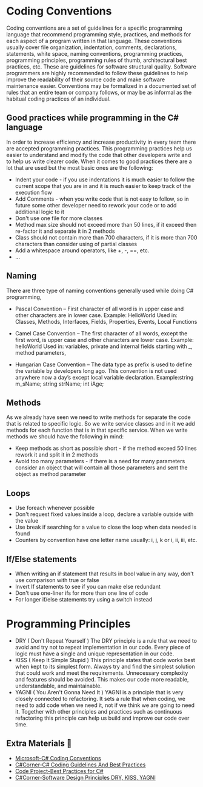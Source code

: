 # Coding Conventions

Coding conventions are a set of guidelines for a specific programming language that recommend programming style, practices, and methods for each aspect of a program written in that language. These conventions usually cover file organization, indentation, comments, declarations, statements, white space, naming conventions, programming practices, programming principles, programming rules of thumb, architectural best practices, etc. These are guidelines for software structural quality. Software programmers are highly recommended to follow these guidelines to help improve the readability of their source code and make software maintenance easier. Conventions may be formalized in a documented set of rules that an entire team or company follows, or may be as informal as the habitual coding practices of an individual.

## Good practices while programming in the C# language

In order to increase efficiency and increase productivity in every team there are accepted programming practices. This programming practices help us easier to understand and modify the code that other developers write and to help us write clearer code. When it comes to good practices there are a lot that are used but the most basic ones are the following:
* Indent your code - if you use indentations it is much easier to follow the current  scope that you are in and it is much easier to keep track of the execution flow
* Add Comments - when you write code that is not easy to follow, so in future some other developer need to rework your code or to add additional logic to it
* Don't use one file for more classes
* Method max size should not exceed more than 50 lines, if it exceed then re-factor it and separate it in 2 methods
* Class should not contain more than 700 characters, if it is more than 700 characters than consider using of partial classes
* Add a whitespace around operators, like +, -, ==, etc.
* ...

## Naming
There are three type of naming conventions generally used while doing C# programming,
* Pascal Convention – First character of all word is in upper case and other characters are in lower case.
Example: HelloWorld
Used in: Classes, Methods, Interfaces, Fields, Properties, Events, Local Functions

* Camel Case Convention – The first character of all words, except the first word, is upper case and other characters are lower case.
Example: helloWorld
Used in: variables, private and internal fields starting with _, method parameters, 

* Hungarian Case Convention – The data type as prefix is used to define the variable by developers long ago. This convention is not used anywhere now a day’s except local variable declaration.
Example:string m_sName; string strName; int iAge;

## Methods
As we already have seen we need to write methods for separate the code that is related to specific logic. So we write service classes and in it we add methods for each function that is in that specific service. When we write methods we should have the following in mind:
* Keep methods as short as possible short - if the method exceed 50 lines rework it and split it in 2 methods
* Avoid too many parameters - if there is a need for many parameters consider an object that will contain all those parameters and sent the object as method parameter

## Loops
* Use foreach whenever possible
* Don't request fixed values inside a loop, declare a variable outside with the value
* Use break if searching for a value to close the loop when data needed is found
* Counters by convention have one letter name usually: i, j, k or i, ii, iii, etc.

## If/Else statements
* When writing an if statement that results in bool value in any way, don't use comparison with true or false
* Invert If statements to see if you can make else redundant
* Don't use one-liner ifs for more than one line of code
* For longer if/else statements try using a switch instead

# Programming Principles
* DRY ( Don't Repeat Yourself ) The DRY principle is a rule that we need to avoid and try not to repeat implementation in our code. Every piece of logic must have a single and unique representation in our code.
* KISS ( Keep It Simple Stupid ) This principle states that code works best when kept to its simplest form. Always try and find the simplest solution that could work and meet the requirements. Unnecessary complexity and features should be avoided. This makes our code more readable, understandable, and maintainable.
* YAGNI ( You Aren't Gonna Need It ) YAGNI is a principle that is very closely connected to refactoring. It sets a rule that when coding, we need to add code when we need it, not if we think we are going to need it. Together with other principles and practices such as continuous refactoring this principle can help us build and improve our code over time.

## Extra Materials 📘

* [Microsoft-C# Coding Conventions](https://docs.microsoft.com/en-us/dotnet/csharp/fundamentals/coding-style/coding-conventions)
* [C#Corner-C# Coding Guidelines And Best Practices](https://www.c-sharpcorner.com/blogs/c-sharp-coding-guidelines-and-best-practices-v10)
* [Code Project-Best Practices for C#](https://www.codeproject.com/Articles/118853/Some-Best-Practices-for-C-Application-Developmen)
* [C#Corner-Software Design Principles DRY, KISS, YAGNI](https://www.c-sharpcorner.com/article/software-design-principles-dry-kiss-yagni/)